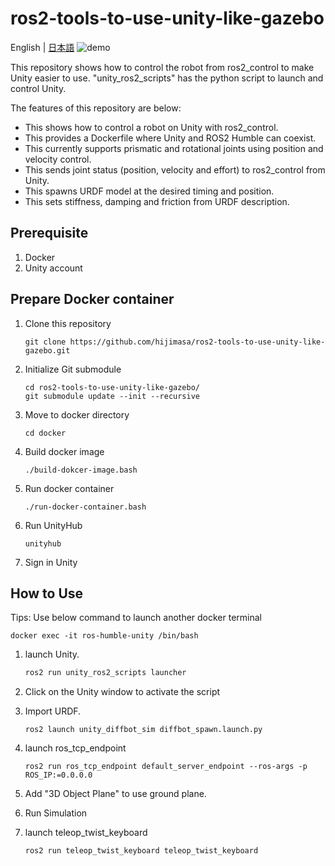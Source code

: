# ros2-tools-to-use-unity-like-gazebo
English | [日本語](README_ja.md)
![demo](./figs/ros2_unity_demo.gif)

This repository shows how to control the robot from ros2_control to make Unity easier to use.
"unity_ros2_scripts" has the python script to launch and control Unity.

The features of this repository are below:
- This shows how to control a robot on Unity with ros2_control.
- This provides a Dockerfile where Unity and ROS2 Humble can coexist.
- This currently supports prismatic and rotational joints using position and velocity control.
- This sends joint status (position, velocity and effort) to ros2_control from Unity.
- This spawns URDF model at the desired timing and position.
- This sets stiffness, damping and friction from URDF description.

## Prerequisite
1. Docker
1. Unity account

## Prepare Docker container
1. Clone this repository
   ```
   git clone https://github.com/hijimasa/ros2-tools-to-use-unity-like-gazebo.git
   ```
2. Initialize Git submodule
   ```
   cd ros2-tools-to-use-unity-like-gazebo/
   git submodule update --init --recursive
   ```
3. Move to docker directory
   ```
   cd docker
   ```
4. Build docker image
   ```
   ./build-dokcer-image.bash
   ```
5. Run docker container
   ```
   ./run-docker-container.bash
   ```
6. Run UnityHub
   ```
   unityhub
   ```
7. Sign in Unity
   
## How to Use

Tips: Use below command to launch another docker terminal
```
docker exec -it ros-humble-unity /bin/bash
```

1. launch Unity.
   ```bash
   ros2 run unity_ros2_scripts launcher
   ```
   
2. Click on the Unity window to activate the script

3. Import URDF.
   ```
   ros2 launch unity_diffbot_sim diffbot_spawn.launch.py
   ```

4. launch ros_tcp_endpoint
   ```
   ros2 run ros_tcp_endpoint default_server_endpoint --ros-args -p ROS_IP:=0.0.0.0
   ```

5. Add "3D Object Plane" to use ground plane.

6. Run Simulation

7. launch teleop_twist_keyboard
   ```
   ros2 run teleop_twist_keyboard teleop_twist_keyboard
   ```
